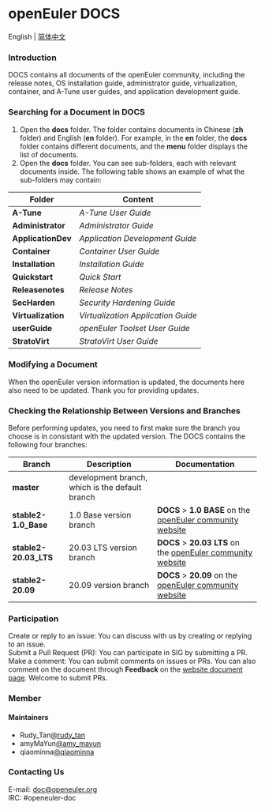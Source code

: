 # openEuler DOCS

English | [简体中文](./README.md)

### Introduction

DOCS contains all documents of the openEuler community, including the release notes, OS installation guide, administrator guide, virtualization, container, and A-Tune user guides, and application development guide.

### Searching for a Document in DOCS

1. Open the **docs** folder. The folder contains documents in Chinese (**zh** folder) and English (**en** folder). For example, in the **en** folder, the **docs** folder contains different documents, and the **menu** folder displays the list of documents.   
2. Open the **docs** folder. You can see sub-folders, each with relevant documents inside. The following table shows an example of what the sub-folders may contain:  

| Folder | Content |
|-----|-----|
| **A-Tune** | *A-Tune User Guide* |
| **Administrator** | *Administrator Guide* |
| **ApplicationDev** | *Application Development Guide* |
| **Container** | *Container User Guide* |
| **Installation** | *Installation Guide* |
| **Quickstart** | *Quick Start* |
| **Releasenotes** | *Release Notes* |
| **SecHarden** | *Security Hardening Guide* |
| **Virtualization** | *Virtualization Application Guide* |
| **userGuide** | *openEuler Toolset User Guide* |
| **StratoVirt** | *StratoVirt User Guide* |


### Modifying a Document

When the openEuler version information is updated, the documents here also need to be updated. Thank you for providing updates.

### Checking the Relationship Between Versions and Branches
Before performing updates, you need to first make sure the branch you choose is in consistant with the updated version. The DOCS contains the following four branches:

| Branch | Description | Documentation |
|--------|-------------|---------------|
| **master** | development branch, which is the default branch ||
| **stable2-1.0\_Base** | 1.0 Base version branch |  **DOCS** > **1.0 BASE** on the [openEuler community website](https://openeuler.org/) |
| **stable2-20.03\_LTS** | 20.03 LTS version branch | **DOCS** > **20.03 LTS** on the [openEuler community website](https://openeuler.org/) |
| **stable2-20.09** | 20.09 version branch | **DOCS** > **20.09** on the [openEuler community website](https://openeuler.org/) |

### Participation
Create or reply to an issue: You can discuss with us by creating or replying to an issue.  
Submit a Pull Request (PR): You can participate in SIG by submitting a PR.  
Make a comment: You can submit comments on issues or PRs. You can also comment on the document through **Feedback** on the [website document page](https://docs.openeuler.org/en/).
Welcome to submit PRs.

### Member
#### Maintainers
- Rudy_Tan[@rudy_tan](https://gitee.com/rudy_tan)
- amyMaYun[@amy_mayun](https://gitee.com/amy_mayun)
- qiaominna[@qiaominna](https://gitee.com/qiaominna)


###  Contacting Us
E-mail: doc@openeuler.org  
IRC: #openeuler-doc 